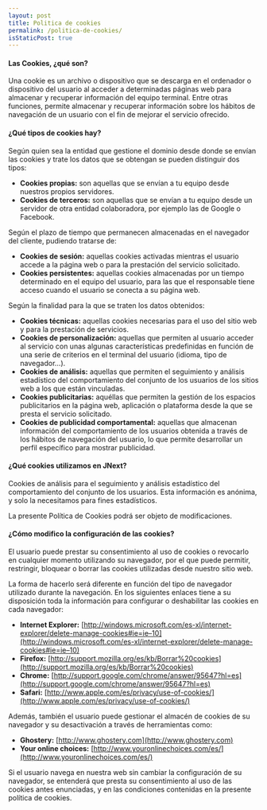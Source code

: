 ```yaml
---
layout: post
title: Politica de cookies
permalink: /politica-de-cookies/
isStaticPost: true
---
```

#### Las Cookies, ¿qué son?

Una cookie es un archivo o dispositivo que se descarga en el ordenador o dispositivo del usuario al acceder a determinadas páginas web para almacenar y recuperar información del equipo terminal. Entre otras funciones, permite almacenar y recuperar información sobre los hábitos de navegación de un usuario con el fin de mejorar el servicio ofrecido.

#### ¿Qué tipos de cookies hay?

Según quien sea la entidad que gestione el dominio desde donde se envían las cookies y trate los datos que se obtengan se pueden distinguir dos tipos:

* **Cookies propias:** son aquellas que se envían a tu equipo desde nuestros propios servidores.
* **Cookies de terceros:** son aquellas que se envían a tu equipo desde un servidor de otra entidad colaboradora, por ejemplo las de Google o Facebook.

Según el plazo de tiempo que permanecen almacenadas en el navegador del cliente, pudiendo tratarse de:

* **Cookies de sesión:** aquellas cookies activadas mientras el usuario accede a la página web o para la prestación del servicio solicitado.
* **Cookies persistentes:** aquellas cookies almacenadas por un tiempo determinado en el equipo del usuario, para las que el responsable tiene acceso cuando el usuario se conecta a su página web.

Según la finalidad para la que se traten los datos obtenidos:

* **Cookies técnicas:** aquellas cookies necesarias para el uso del sitio web y para la prestación de servicios.
* **Cookies de personalización:** aquellas que permiten al usuario acceder al servicio con unas algunas características predefinidas en función de una serie de criterios en el terminal del usuario (idioma, tipo de navegador...).
* **Cookies de análisis:** aquellas que permiten el seguimiento y análisis estadístico del comportamiento del conjunto de los usuarios de los sitios web a los que están vinculadas.
* **Cookies publicitarias:** aquéllas que permiten la gestión de los espacios publicitarios en la página web, aplicación o plataforma desde la que se presta el servicio solicitado.
* **Cookies de publicidad comportamental:** aquellas que almacenan información del comportamiento de los usuarios obtenida a través de los hábitos de navegación del usuario, lo que permite desarrollar un perfil específico para mostrar publicidad.

#### ¿Qué cookies utilizamos en JNext?

Cookies de análisis para el seguimiento y análisis estadístico del comportamiento del conjunto de los usuarios. Esta información es anónima, y solo la necesitamos para fines estadísticos.

La presente Política de Cookies podrá ser objeto de modificaciones.

#### ¿Cómo modifico la configuración de las cookies?

El usuario puede prestar su consentimiento al uso de cookies o revocarlo en cualquier momento utilizando su navegador, por el que puede permitir, restringir, bloquear o borrar las cookies utilizadas desde nuestro sitio web.

La forma de hacerlo será diferente en función del tipo de navegador utilizado durante la navegación. En los siguientes enlaces tiene a su disposición toda la información para configurar o deshabilitar las cookies en cada navegador:

* **Internet Explorer:** [http://windows.microsoft.com/es-xl/internet-explorer/delete-manage-cookies#ie=ie–10](http://windows.microsoft.com/es-xl/internet-explorer/delete-manage-cookies#ie=ie–10)
* **Firefox:** [http://support.mozilla.org/es/kb/Borrar%20cookies](http://support.mozilla.org/es/kb/Borrar%20cookies)
* **Chrome:** [http://support.google.com/chrome/answer/95647?hl=es](http://support.google.com/chrome/answer/95647?hl=es)
* **Safari:** [http://www.apple.com/es/privacy/use-of-cookies/](http://www.apple.com/es/privacy/use-of-cookies/)

Además, también el usuario puede gestionar el almacén de cookies de su navegador y su desactivación a través de herramientas como:

* **Ghostery:** [http://www.ghostery.com](http://www.ghostery.com)
* **Your online choices:** [http://www.youronlinechoices.com/es/](http://www.youronlinechoices.com/es/)

Si el usuario navega en nuestra web sin cambiar la configuración de su navegador, se entenderá que presta su consentimiento al uso de las cookies antes enunciadas, y en las condiciones contenidas en la presente política de cookies.

<img class="img-responsive feature-image" src="{{ site.baseurl }}/img/posts/cookies.png" style="display:none">